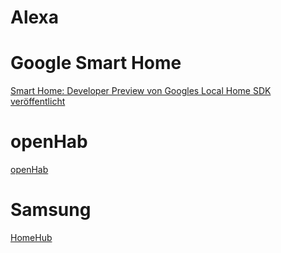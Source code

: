 # Alexa


# Google Smart Home
[Smart Home: Developer Preview von Googles Local Home SDK veröffentlicht ](https://www.heise.de/developer/meldung/Smart-Home-Developer-Preview-von-Googles-Local-Home-SDK-veroeffentlicht-4466698.html)

# openHab
[openHab](https://www.openhab.org/)


# Samsung
[HomeHub](https://www.heise.de/newsticker/meldung/Samsung-bringt-Smart-Home-Hub-nach-Deutschland-4468079.html)
